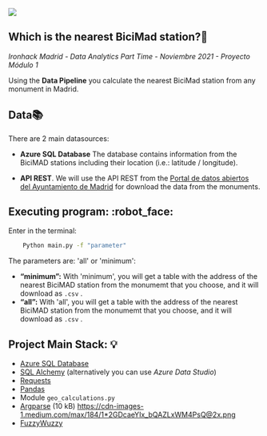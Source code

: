 <p align=“left”><img src=“https://cdn-images-1.medium.com/max/184/1*2GDcaeYIx_bQAZLxWM4PsQ@2x.png”></p>

## **Which is the nearest BiciMad station?:no_bicycles:**
*Ironhack Madrid - Data Analytics Part Time - Noviembre 2021 - Proyecto Módulo 1*

Using the **Data Pipeline** you calculate the nearest BiciMad station from any monument in Madrid.

## **Data:books:** 
There are 2 main datasources:

- **Azure SQL Database** The database contains information from the BiciMAD stations including their location (i.e.: latitude / longitude).

- **API REST**. We will use the API REST from the [Portal de datos abiertos del Ayuntamiento de Madrid](https://datos.madrid.es/nuevoMadrid/swagger-ui-master-2.2.10/dist/index.html?url=/egobfiles/api.datos.madrid.es.json#/) for download the data from the monuments.

## **Executing program: :robot_face:**

Enter in the terminal:
```bash
    Python main.py -f "parameter"
```
The parameters are: 'all' or 'minimum':

- **“minimum”:** With 'minimum', you will get a table with the address of the nearest BiciMAD station from the monumemt that you choose, and it will download as `.csv` .
- **“all”:**  With 'all', you will get a table with the address of the nearest BiciMAD station from the monumemt that you choose, and it will download as `.csv` .

## **Project Main Stack: :bulb:**

- [Azure SQL Database](https://portal.azure.com/)
- [SQL Alchemy](https://docs.sqlalchemy.org/en/13/intro.html) (alternatively you can use _Azure Data Studio_)
- [Requests](https://requests.readthedocs.io/)
- [Pandas](https://pandas.pydata.org/pandas-docs/stable/reference/index.html)
- Module `geo_calculations.py`
- [Argparse](https://docs.python.org/3.7/library/argparse.html)
(10 kB)
https://cdn-images-1.medium.com/max/184/1*2GDcaeYIx_bQAZLxWM4PsQ@2x.png
- [FuzzyWuzzy](https://pypi.org/project/fuzzywuzzy/)



















 


 

